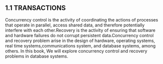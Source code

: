 1.1 TRANSACTIONS
-----

Concurrency control is the activity of coordinating the actions of processes that operate in parallel,
access shared data, and therefore potentially interfere with each other.Recovery is the activity of ensuring
that software and hardware failures do not corrupt persistent data.Concurrency control and recovery problem
arise in the design of hardware, operating systems, real time systems,communications system, and database 
systems, among others. In this book, We will explore concurrency control and recovery problems in database systems.
